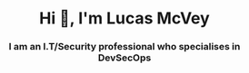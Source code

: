 <h1 align="center">Hi 👋, I'm Lucas McVey</h1>
<h3 align="center">I am an I.T/Security professional who specialises in DevSecOps</h3>



